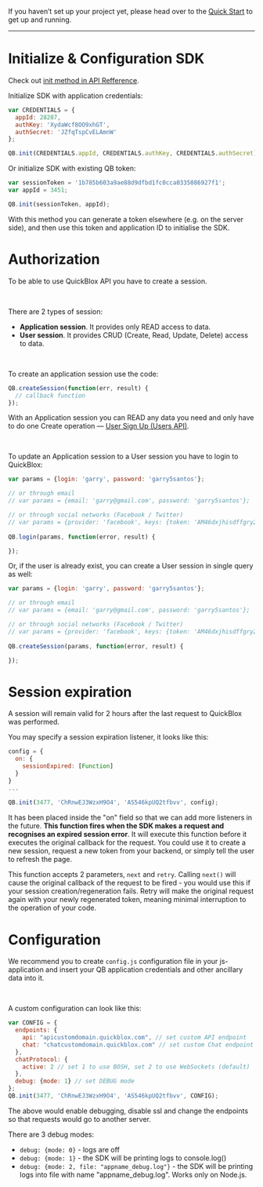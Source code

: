 If you haven’t set up your project yet, please head over to the [Quick Start](/quick_start/Getting_started.html) to get up and running.

<hr>

<span id="Initialize_configuration_SDK" class="on_page_navigation"></span>
# Initialize & Configuration SDK
Check out [init method in API Refference](http://quickblox.github.io/quickblox-javascript-sdk/docs/QB.html#.init).

Initialize SDK with application credentials:

```javascript
var CREDENTIALS = {
  appId: 28287,
  authKey: 'XydaWcf8OO9xhGT',
  authSecret: 'JZfqTspCvELAmnW'
};

QB.init(CREDENTIALS.appId, CREDENTIALS.authKey, CREDENTIALS.authSecret);
```

Or initialize SDK with existing QB token:

```javascript
var sessionToken = '1b785b603a9ae88d9dfbd1fc0cca0335086927f1';
var appId = 3451;

QB.init(sessionToken, appId);
```

With this method you can generate a token elsewhere (e.g. on the server side), and then use this token and application ID to initialise the SDK.


<span id="Authorization" class="on_page_navigation"></span>
# Authorization

To be able to use QuickBlox API you have to create a session.

<br>

There are 2 types of session:

* **Application session**. It provides only READ access to data.
* **User session**. It provides CRUD (Create, Read, Update, Delete) access to data.

<br>

To create an application session use the code:

```javascript
QB.createSession(function(err, result) {
  // callback function
});
```

With an Application session you can READ any data you need and only have to do one Create operation — [User Sign Up (Users API)](http://quickblox.com/developers/Sample-users-javascript#Signing_Up).

<br>

To update an Application session to a User session you have to login to QuickBlox:

```javascript
var params = {login: 'garry', password: 'garry5santos'};

// or through email
// var params = {email: 'garry@gmail.com', password: 'garry5santos'};

// or through social networks (Facebook / Twitter)
// var params = {provider: 'facebook', keys: {token: 'AM46dxjhisdffgry26282352fdusdfusdfgsdf'}};
 
QB.login(params, function(error, result) {

});
```

Or, if the user is already exist, you can create a User session in single query as well:

```javascript
var params = {login: 'garry', password: 'garry5santos'};

// or through email
// var params = {email: 'garry@gmail.com', password: 'garry5santos'};

// or through social networks (Facebook / Twitter)
// var params = {provider: 'facebook', keys: {token: 'AM46dxjhisdffgry26282352fdusdfusdfgsdf'}};
 
QB.createSession(params, function(error, result) {

});
```

<span id="Session_expiration" class="on_page_navigation"></span>
# Session expiration

A session will remain valid for 2 hours after the last request to QuickBlox was performed.

You may specify a session expiration listener, it looks like this:

```javascript
config = {
  on: {
    sessionExpired: [Function]
  }
}
...
 
QB.init(3477, 'ChRnwEJ3WzxH9O4', 'AS546kpUQ2tfbvv', config);
```

It has been placed inside the "on" field so that we can add more listeners in the future. **This function fires when the SDK makes a request and recognises an expired session error**. It will execute this function before it executes the original callback for the request. You could use it to create a new session, request a new token from your backend, or simply tell the user to refresh the page.

This function accepts 2 parameters, `next` and `retry`. Calling `next()` will cause the original callback of the request to be fired - you would use this if your session creation/regeneration fails. Retry will make the original request again with your newly regenerated token, meaning minimal interruption to the operation of your code.

<span id="Configuration" class="on_page_navigation"></span>
# Configuration

We recommend you to create `config.js` configuration file in your js-application and insert your QB application credentials and other ancillary data into it.

<br>

A custom configuration can look like this:

```javascript
var CONFIG = {
  endpoints: {
    api: "apicustomdomain.quickblox.com", // set custom API endpoint
    chat: "chatcustomdomain.quickblox.com" // set custom Chat endpoint
  },
  chatProtocol: {
    active: 2 // set 1 to use BOSH, set 2 to use WebSockets (default)
  },
  debug: {mode: 1} // set DEBUG mode
};
QB.init(3477, 'ChRnwEJ3WzxH9O4', 'AS546kpUQ2tfbvv', CONFIG);
```

The above would enable debugging, disable ssl and change the endpoints so that requests would go to another server.

There are 3 debug modes:

* `debug: {mode: 0}` - logs are off
* `debug: {mode: 1}` - the SDK will be printing logs to console.log()
* `debug: {mode: 2, file: "appname_debug.log"}` - the SDK will be printing logs into file with name "appname_debug.log". Works only on Node.js.
